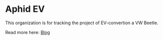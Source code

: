 # Aphid EV
This organization is for tracking the project of EV-convertion a VW Beetle.

Read more here: [Blog](https://aphid.lhelge.se)